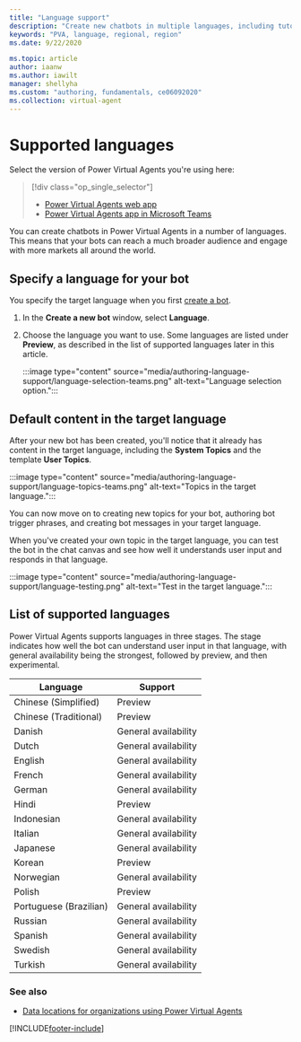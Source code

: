 ```yaml
---
title: "Language support"
description: "Create new chatbots in multiple languages, including tutorial and system topics."
keywords: "PVA, language, regional, region"
ms.date: 9/22/2020

ms.topic: article
author: iaanw
ms.author: iawilt
manager: shellyha
ms.custom: "authoring, fundamentals, ce06092020"
ms.collection: virtual-agent
---
```



# Supported languages

Select the version of Power Virtual Agents you're using here:

> [!div class="op_single_selector"]
>
> - [Power Virtual Agents web app](authoring-language-support.md)
> - [Power Virtual Agents app in Microsoft Teams](teams/authoring-language-support-teams.md)

You can create chatbots in Power Virtual Agents in a number of languages. This means that your bots can reach a much broader audience and engage with more markets all around the world.

## Specify a language for your bot

You specify the target language when you first [create a bot](authoring-first-bot.md).

1. In the **Create a new bot** window, select **Language**.

1. Choose the language you want to use. Some languages are listed under **Preview**, as described in the list of supported languages later in this article.

    :::image type="content" source="media/authoring-language-support/language-selection-teams.png" alt-text="Language selection option.":::

## Default content in the target language

After your new bot has been created, you'll notice that it already has content in the target language, including the **System Topics** and the template **User Topics**.

:::image type="content" source="media/authoring-language-support/language-topics-teams.png" alt-text="Topics in the target language.":::

You can now move on to creating new topics for your bot, authoring bot trigger phrases, and creating bot messages in your target language.

When you've created your own topic in the target language, you can test the bot in the chat canvas and see how well it understands user input and responds in that language.

:::image type="content" source="media/authoring-language-support/language-testing.png" alt-text="Test in the target language.":::

## List of supported languages

Power Virtual Agents supports languages in three stages. The stage indicates how well the bot can understand user input in that language, with general availability being the strongest, followed by preview, and then experimental.

| Language               | Support              |
| ---------------------- | -------------------- |
| Chinese (Simplified)   | Preview              |
| Chinese (Traditional)  | Preview              |
| Danish                 | General availability |
| Dutch                  | General availability |
| English                | General availability |
| French                 | General availability |
| German                 | General availability |
| Hindi                  | Preview              |
| Indonesian             | General availability |
| Italian                | General availability |
| Japanese               | General availability |
| Korean                 | Preview              |
| Norwegian              | General availability |
| Polish                 | Preview              |
| Portuguese (Brazilian) | General availability |
| Russian                | General availability |
| Spanish                | General availability |
| Swedish                | General availability |
| Turkish                | General availability |

### See also

- [Data locations for organizations using Power Virtual Agents](data-location.md)

[!INCLUDE[footer-include](includes/footer-banner.md)]
